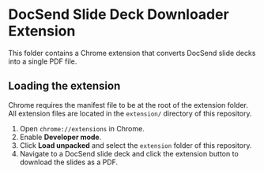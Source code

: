 # DocSend Slide Deck Downloader Extension

This folder contains a Chrome extension that converts DocSend slide decks into a single PDF file.

## Loading the extension

Chrome requires the manifest file to be at the root of the extension folder. All extension files are located in the `extension/` directory of this repository.

1. Open `chrome://extensions` in Chrome.
2. Enable **Developer mode**.
3. Click **Load unpacked** and select the `extension` folder of this repository.
4. Navigate to a DocSend slide deck and click the extension button to download the slides as a PDF.

